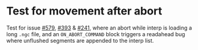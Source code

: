 # Test for movement after abort

Test for issue [#579][1], [#393][2] & [#241][3], where an abort while
interp is loading a long `.ngc` file, and an `ON_ABORT_COMMAND` block
triggers a readahead bug where unflushed segments are appended to the
interp list.

[1]:  https://github.com/LinuxCNC/linuxcnc/issues/579
[2]:  https://github.com/LinuxCNC/linuxcnc/issues/393
[3]:  https://github.com/LinuxCNC/linuxcnc/issues/241
